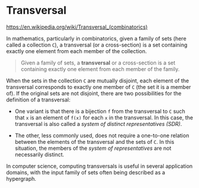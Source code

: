 # Transversal

https://en.wikipedia.org/wiki/Transversal_(combinatorics)

In mathematics, particularly in combinatorics, given a family of sets (here called a collection `C`), a transversal (or a cross-section) is a set containing exactly one element from each member of the collection.

>Given a family of sets, a **transversal** or a cross-section is a set containing exactly one element from each member of the family.

When the sets in the collection `C` are mutually disjoint, each element of the transversal corresponds to exactly one member of `C` (the set it is a member of). If the original sets are not disjoint, there are two possibilities for the definition of a transversal:

* One variant is that there is a bijection `f` from the transversal to `C` such that `x` is an element of `f(x)` for each `x` in the transversal. In this case, the transversal is also called a *system of distinct representatives (SDR)*.

* The other, less commonly used, does not require a one-to-one relation between the elements of the transversal and the sets of `C`. In this situation, the members of the *system of representatives* are not necessarily distinct.

In computer science, computing transversals is useful in several application domains, with the input family of sets often being described as a hypergraph.
